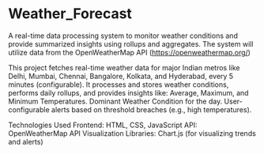 # Weather_Forecast
 A real-time data processing system to monitor weather conditions and provide summarized insights using rollups and aggregates. The system will utilize data from the OpenWeatherMap API (https://openweathermap.org/)

This project fetches real-time weather data for major Indian metros like Delhi, Mumbai, Chennai, Bangalore, Kolkata, and Hyderabad, every 5 minutes (configurable). It processes and stores weather conditions, performs daily rollups, and provides insights like:
Average, Maximum, and Minimum Temperatures.
Dominant Weather Condition for the day.
User-configurable alerts based on threshold breaches (e.g., high temperatures).

Technologies Used
Frontend: HTML, CSS, JavaScript
API: OpenWeatherMap API
Visualization Libraries: Chart.js (for visualizing trends and alerts)
